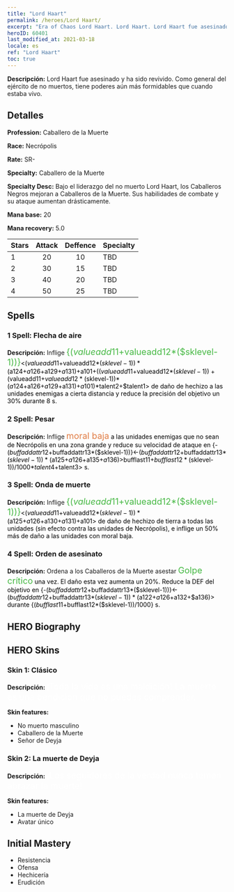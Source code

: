 ```yaml
---
title: "Lord Haart"
permalink: /heroes/Lord Haart/
excerpt: "Era of Chaos Lord Haart. Lord Haart. Lord Haart fue asesinado y ha sido revivido. Como general del ejército de no muertos, tiene poderes aún más formidables que cuando estaba vivo."
heroID: 60401
last_modified_at: 2021-03-18
locale: es
ref: "Lord Haart"
toc: true
---
```

 **Descripción:** Lord Haart fue asesinado y ha sido revivido. Como general del ejército de no muertos, tiene poderes aún más formidables que cuando estaba vivo.
## Detalles
 **Profession:** Caballero de la Muerte

 **Race:** Necrópolis

 **Rate:** SR-

 **Specialty:** Caballero de la Muerte

 **Specialty Desc:** Bajo el liderazgo del no muerto Lord Haart, los Caballeros Negros mejoran a Caballeros de la Muerte. Sus habilidades de combate y su ataque aumentan drásticamente.

 **Mana base:** 20

 **Mana recovery:** 5.0


  | Stars   |     Attack     |    Deffence    |      Specialty     |
  |---------|:---------------:|:---------------:|--------------------|
  |    1    | 20 | 10 | TBD |
  |    2    | 30 | 15 | TBD |
  |    3    | 40 | 20 | TBD |
  |    4    | 50 | 25 | TBD |

## Spells
### 1 Spell: Flecha de aire
 **Descripción:** Inflige <span style="color: #48b946;font-size:20px">{($valueadd11+$valueadd12*($sklevel-1))}</span><span style="color: black"><($valueadd11+$valueadd12*($sklevel-1))*($a124+$a126+$a129+$a131)+$a101+(($valueadd11+$valueadd12*($sklevel-1))+($valueadd11+$valueadd12*($sklevel-1))*($a124+$a126+$a129+$a131)+$a101)*$talent2+$talent1> de daño de hechizo a las unidades enemigas a cierta distancia y reduce la precisión del objetivo un 30% durante 8 s.

### 2 Spell: Pesar
 **Descripción:** Inflige <span style="color: #e07c44;font-size:20px">moral baja</span><span style="color: black"> a las unidades enemigas que no sean de Necrópolis en una zona grande y reduce su velocidad de ataque en {-($buffaddattr12+$buffaddattr13*($sklevel-1))}<-($buffaddattr12+$buffaddattr13*($sklevel-1))*($a125+$a126+$a135+$a136)>%, durante <span style="color: #48b946;font-size:20px">{($bufflast11+$bufflast12*($sklevel-1))/1000}</span><span style="color: black"><($bufflast11+$bufflast12*($sklevel-1))/1000*$talent4+$talent3> s.

### 3 Spell: Onda de muerte
 **Descripción:** Inflige <span style="color: #48b946;font-size:20px">{($valueadd11+$valueadd12*($sklevel-1))}</span><span style="color: black"><($valueadd11+$valueadd12*($sklevel-1))*($a125+$a126+$a130+$a131)+$a101> de daño de hechizo de tierra a todas las unidades (sin efecto contra las unidades de Necrópolis), e inflige un 50% más de daño a las unidades con moral baja.

### 4 Spell: Orden de asesinato
 **Descripción:** Ordena a los Caballeros de la Muerte asestar <span style="color: #48b946;font-size:20px">Golpe crítico</span><span style="color: black"> una vez. El daño esta vez aumenta un 20%. Reduce la DEF del objetivo en {-($buffaddattr12+$buffaddattr13*($sklevel-1))}<-($buffaddattr12+$buffaddattr13*($sklevel-1))*($a122+$a126+$a132+$a136)> durante {($bufflast11+$bufflast12*($sklevel-1))/1000} s.


## HERO Biography

## HERO Skins
### Skin 1: **Clásico**

 **Descripción:** <span style="color: #ffffff;font-size:20px">¡Toda la vida es una maldición! La muerte es una bendición que no puedes comprender. </span>

 **Skin features:** 

   - No muerto masculino
   - Caballero de la Muerte
   - Señor de Deyja

### Skin 2: **La muerte de Deyja**

 **Descripción:** <span style="color: #ffffff;font-size:20px">¡Los seguidores de la verdad nunca temen abrazar la muerte!</span>

 **Skin features:** 

   - La muerte de Deyja
   - Avatar único


## Initial Mastery
   - Resistencia
   - Ofensa
   - Hechicería
   - Erudición
